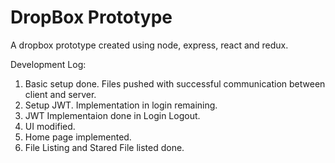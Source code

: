 # DropBox Prototype

A dropbox prototype created using node, express, react and redux.

Development Log:
1. Basic setup done. Files pushed with successful communication between client and server.
2. Setup JWT. Implementation in login remaining.
3. JWT Implementaion done in Login Logout.
4. UI modified.
5. Home page implemented.
6. File Listing and Stared File listed done.
